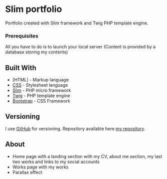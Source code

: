 # Slim portfolio

Portfolio created with Slim framework and Twig PHP template engine.

### Prerequisites

All you have to do is to launch your local server (Content is provided by a database storing my contents)

## Built With

* [HTML] - Markup language
* [CSS](https://maven.apache.org/) - Stylesheet language
* [Slim](http://www.slimframework.com/) - PHP micro framework
* [Twig](https://twig.symfony.com/) - PHP template engine
* [Bootstrap](https://twig.symfony.com/) - CSS Framework

## Versioning

I use [GitHub](https://github.com) for versioning. Repository available here [my repository](https://github.com/palemre/H2T3-Slim-portfolio). 

## About

* Home page with a landing section with my CV, about me section, my last two works and links to my social accounts
* Works page with my works
* Parallax effect

